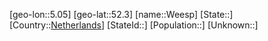﻿---
location: [52.3,5.05]
type: City
tags:
- geo/City


SpocWebEntityId: 35476
isDeleted: false
confidential: public

---
[geo-lon::5.05]
[geo-lat::52.3]
[name::Weesp]
[State::]
[Country::[Netherlands](geo/Continent/Europe/Netherlands.md)]
[StateId::]
[Population::]
[Unknown::]

